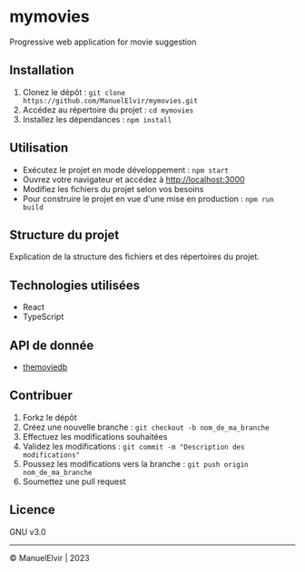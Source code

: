 # mymovies

Progressive web application for movie suggestion

## Installation

1. Clonez le dépôt : `git clone https://github.com/ManuelElvir/mymovies.git`
2. Accédez au répertoire du projet : `cd mymovies`
3. Installez les dépendances : `npm install`

## Utilisation

- Exécutez le projet en mode développement : `npm start`
- Ouvrez votre navigateur et accédez à [http://localhost:3000](http://localhost:3000)
- Modifiez les fichiers du projet selon vos besoins
- Pour construire le projet en vue d'une mise en production : `npm run build`

## Structure du projet

Explication de la structure des fichiers et des répertoires du projet.

## Technologies utilisées

- React
- TypeScript

## API de donnée
- [themoviedb](https://developer.themoviedb.org/docs/getting-started)

## Contribuer

1. Forkz le dépôt
2. Créez une nouvelle branche : `git checkout -b nom_de_ma_branche`
3. Effectuez les modifications souhaitées
4. Validez les modifications : `git commit -m "Description des modifications"`
5. Poussez les modifications vers la branche : `git push origin nom_de_ma_branche`
6. Soumettez une pull request

## Licence

GNU v3.0

---
© ManuelElvir | 2023
